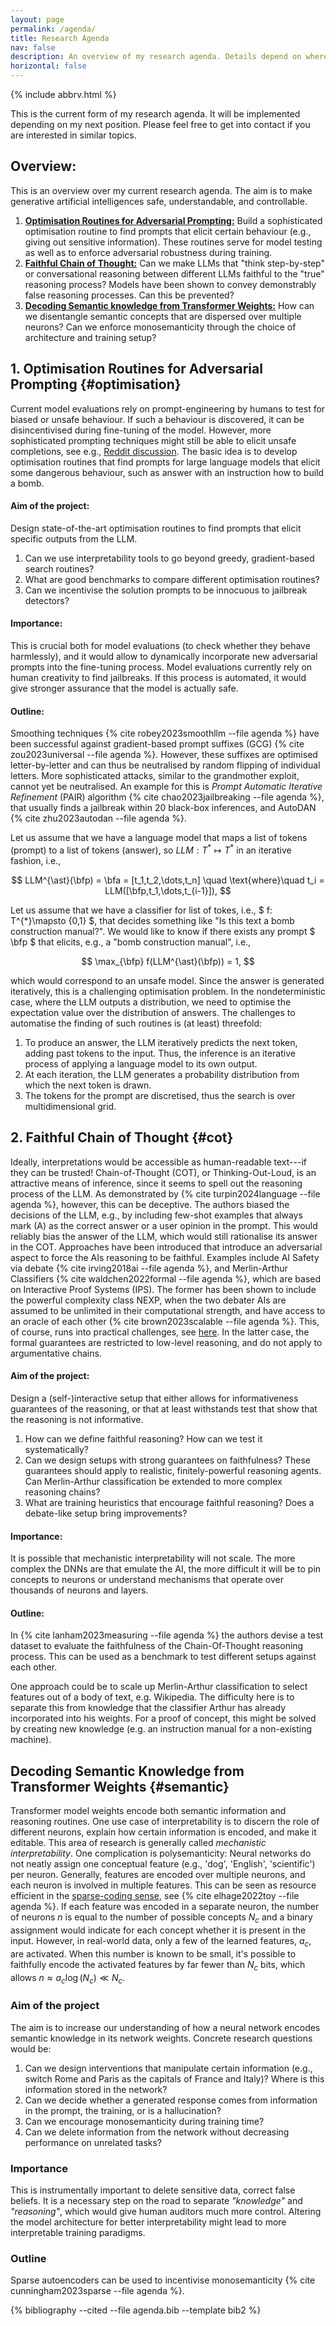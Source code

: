 ```yaml
---
layout: page
permalink: /agenda/
title: Research Agenda
nav: false
description: An overview of my research agenda. Details depend on where and when I will get the chance to enact it.
horizontal: false
---
```


{% include abbrv.html %}

This is the current form of my research agenda. It will be implemented depending on my next position. Please feel free to get into contact if you are interested in similar topics.

## Overview:

This is an overview over my current research agenda. The aim is to make generative artificial intelligences safe, understandable, and controllable.

1. [**Optimisation Routines for Adversarial Prompting:**](#optimisation) Build a sophisticated optimisation routine to find prompts that elicit certain behaviour (e.g., giving out sensitive information). These routines serve for model testing as well as to enforce adversarial robustness during training.
2. [**Faithful Chain of Thought:**](#cot) Can we make LLMs that "think step-by-step" or conversational reasoning between different LLMs faithful to the "true" reasoning process? Models have been shown to convey demonstrably false reasoning processes. Can this be prevented?
3. [**Decoding Semantic knowledge from Transformer Weights:**](#semantic) How can we disentangle semantic concepts that are dispersed over multiple neurons? Can we enforce monosemanticity through the choice of architecture and training setup?

## 1. Optimisation Routines for Adversarial Prompting {#optimisation}

Current model evaluations rely on prompt-engineering by humans to test for biased or unsafe behaviour. If such a behaviour is discovered, it can be disincentivised during fine-tuning of the model. However, more sophisticated prompting techniques might still be able to elicit unsafe completions, see e.g., [Reddit discussion](https://www.reddit.com/r/ChatGPT/comments/12uke8z/the_grandma_jailbreak_is_absolutely_hilarious/). The basic idea is to develop optimisation routines that find prompts for large language models that elicit some dangerous behaviour, such as answer with an instruction how to build a bomb.

#### Aim of the project:
Design state-of-the-art optimisation routines to find prompts that elicit specific outputs from the LLM.
1. Can we use interpretability tools to go beyond greedy, gradient-based search routines?
2. What are good benchmarks to compare different optimisation routines?
3. Can we incentivise the solution prompts to be innocuous to jailbreak detectors?

#### Importance:
This is crucial both for model evaluations (to check whether they behave harmlessly), and it would allow to dynamically incorporate new adversarial prompts into the fine-tuning process. Model evaluations currently rely on human creativity to find jailbreaks. If this process is automated, it would give stronger assurance that the model is actually safe.

<!-- #### Skills needed:
Experience with LLMs, tokenisation, optimisation routines. -->

#### Outline:
Smoothing techniques {% cite robey2023smoothllm --file agenda %} have been successful against gradient-based prompt suffixes (GCG) {% cite zou2023universal --file agenda %}. However, these suffixes are optimised letter-by-letter and can thus be neutralised by random flipping of individual letters. More sophisticated attacks, similar to the grandmother exploit, cannot yet be neutralised. An example for this is _Prompt Automatic Iterative Refinement_ (PAIR) algorithm {% cite chao2023jailbreaking --file agenda %}, that usually finds a jailbreak within 20 black-box inferences, and AutoDAN {% cite zhu2023autodan --file agenda %}.

Let us assume that we have a language model that maps a list of tokens (prompt) to a list of tokens (answer), so $LLM: T^* \mapsto T^*$ in an iterative fashion, i.e.,

$$
LLM^{\ast}(\bfp) = \bfa = [t_1,t_2,\dots,t_n] \quad \text{where}\quad t_i = LLM([\bfp,t_1,\dots,t_{i-1}]),
$$

Let us assume that we have a classifier for list of tokes, i.e., $ f: T^{*}\mapsto \{0,1\} $, that decides something like "Is this text a bomb construction manual?". We would like to know if there exists any prompt $ \bfp $ that elicits, e.g., a "bomb construction manual", i.e.,

$$
\max_{\bfp} f(LLM^{\ast}(\bfp)) = 1,
$$

which would correspond to an unsafe model.
Since the answer is generated iteratively, this is a challenging optimisation problem. In the nondeterministic case, where the LLM outputs a distribution, we need to optimise the expectation value over the distribution of answers.
The challenges to automatise the finding of such routines is (at least) threefold:
1. To produce an answer, the LLM iteratively predicts the next token, adding past tokens to the input. Thus, the inference is an iterative process of applying a language model to its own output.
2. At each iteration, the LLM generates a probability distribution from which the next token is drawn.
3. The tokens for the prompt are discretised, thus the search is over multidimensional grid.

## 2. Faithful Chain of Thought {#cot}

Ideally, interpretations would be accessible as human-readable text---if they can be trusted!
Chain-of-Thought (COT), or Thinking-Out-Loud, is an attractive means of inference, since it seems to spell out the reasoning process of the LLM. As demonstrated by {% cite turpin2024language --file agenda %}, however, this can be deceptive. The authors biased the decisions of the LLM, e.g., by including few-shot examples that always mark (A) as the correct answer or a user opinion in the prompt. This would reliably bias the answer of the LLM, which would still rationalise its answer in the COT.
Approaches have been introduced that introduce an adversarial aspect to force the AIs reasoning to be faithful. Examples include AI Safety via debate {% cite irving2018ai --file agenda %}, and Merlin-Arthur Classifiers {% cite waldchen2022formal --file agenda %}, which are based on Interactive Proof Systems (IPS). The former has been shown to include the powerful complexity class $\mathsf{NEXP}$, when the two debater AIs are assumed to be unlimited in their computational strength, and have access to an oracle of each other {% cite brown2023scalable --file agenda %}. This, of course, runs into practical challenges, see [here](https://www.alignmentforum.org/posts/Br4xDbYu4Frwrb64a/writeup-progress-on-ai-safety-via-debate-1). In the latter case, the formal guarantees are restricted to low-level reasoning, and do not apply to argumentative chains.

#### Aim of the project:
Design a (self-)interactive setup that either allows for informativeness guarantees of the reasoning, or that at least withstands test that show that the reasoning is not informative.
1. How can we define faithful reasoning? How can we test it systematically?
2. Can we design setups with strong guarantees on faithfulness? These guarantees should apply to realistic, finitely-powerful reasoning agents. Can Merlin-Arthur classification be extended to more complex reasoning chains?
3. What are training heuristics that encourage faithful reasoning? Does a debate-like setup bring improvements?

#### Importance:
It is possible that mechanistic interpretability will not scale. The more complex the DNNs are that emulate the AI, the more difficult it will be to pin concepts to neurons or understand mechanisms that operate over thousands of neurons and layers.

#### Outline:
In {% cite lanham2023measuring --file agenda %} the authors devise a test dataset to evaluate the faithfulness of the Chain-Of-Thought reasoning process. This can be used as a benchmark to test different setups against each other.

One approach could be to scale up Merlin-Arthur classification to select features out of a body of text, e.g. Wikipedia. The difficulty here is to separate this from knowledge that the classifier Arthur has already incorporated into his weights. For a proof of concept, this might be solved by creating new knowledge (e.g. an instruction manual for a non-existing machine).



## Decoding Semantic Knowledge from Transformer Weights {#semantic}

Transformer model weights encode both semantic information and reasoning routines. One use case of interpretability is to discern the role of different neurons, explain how certain information is encoded, and make it editable. This area of research is generally called *mechanistic interpretability*. One complication is polysemanticity: Neural networks do not neatly assign one conceptual feature (e.g., 'dog', 'English', 'scientific') per neuron. Generally, features are encoded over multiple neurons, and each neuron is involved in multiple features. This can be seen as resource efficient in the [sparse-coding sense](https://en.wikipedia.org/wiki/Sparse_dictionary_learning), see {% cite elhage2022toy --file agenda %}.
If each feature was encoded in a separate neuron, the number of neurons $n$ is equal to the number of possible concepts $N_c$ and a binary assignment would indicate for each concept whether it is present in the input. However, in real-world data, only a few of the learned features, $a_c$, are activated. When this number is known to be small, it's possible to faithfully encode the activated features by far fewer than $N_c$ bits, which allows $n \approx a_c \log(N_c) \ll N_c$.

### Aim of the project

The aim is to increase our understanding of how a neural network encodes semantic knowledge in its network weights. Concrete research questions would be:

1. Can we design interventions that manipulate certain information (e.g., switch Rome and Paris as the capitals of France and Italy)? Where is this information stored in the network?
2. Can we decide whether a generated response comes from information in the prompt, the training, or is a hallucination?
3. Can we encourage monosemanticity during training time?
4. Can we delete information from the network without decreasing performance on unrelated tasks?

### Importance

This is instrumentally important to delete sensitive data, correct false beliefs. It is a necessary step on the road to separate *"knowledge"* and *"reasoning"*, which would give human auditors much more control. Altering the model architecture for better interpretability might lead to more interpretable training paradigms.

### Outline

Sparse autoencoders can be used to incentivise monosemanticity {% cite cunningham2023sparse --file agenda %}.




{% bibliography --cited --file agenda.bib --template bib2 %}
